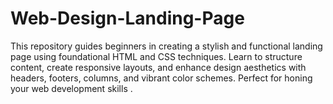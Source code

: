# Web-Design-Landing-Page
This repository guides beginners in creating a stylish and functional landing page using foundational HTML and CSS techniques. Learn to structure content, create responsive layouts, and enhance design aesthetics with headers, footers, columns, and vibrant color schemes. Perfect for honing your web development skills .
